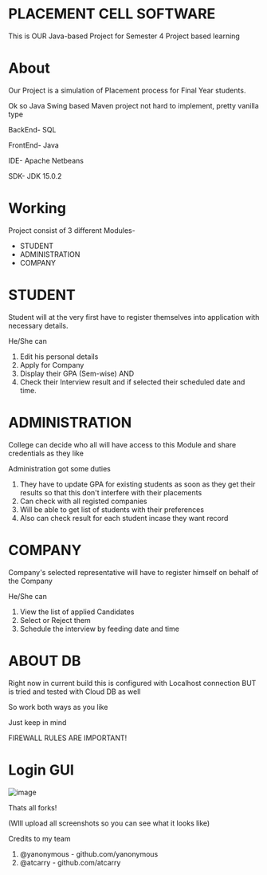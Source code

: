 # PLACEMENT CELL SOFTWARE

This is OUR Java-based Project for Semester 4 Project based learning

# About

Our Project is a simulation of Placement process for Final Year students.

Ok so Java Swing based Maven project not hard to implement, pretty vanilla type

BackEnd- SQL

FrontEnd- Java

IDE- Apache Netbeans

SDK- JDK 15.0.2

# Working

Project consist of 3 different Modules-

  * STUDENT
  * ADMINISTRATION
  * COMPANY

# STUDENT

Student will at the very first have to register themselves into application with necessary details.

He/She can 
  1. Edit his personal details
  2. Apply for Company
  3. Display their GPA (Sem-wise)
  AND
  4. Check their Interview result and if selected their scheduled date and time.

# ADMINISTRATION

College can decide who all will have access to this Module and share credentials as they like

Administration got some duties

  1. They have to update GPA for existing students as soon as they get their results so that this don't interfere with their placements
  2. Can check with all registed companies
  3. Will be able to get list of students with their preferences
  4. Also can check result for each student incase they want record

# COMPANY

Company's selected representative will have to register himself on behalf of the Company

He/She can
  1. View the list of applied Candidates
  2. Select or Reject them
  3. Schedule the interview by feeding date and time

# ABOUT DB

Right now in current build this is configured with Localhost connection BUT is tried and tested with Cloud DB as well

So work both ways as you like 

Just keep in mind 

FIREWALL RULES ARE IMPORTANT!

# Login GUI

![image](https://user-images.githubusercontent.com/31380824/119271380-e4e22a00-bc1e-11eb-8673-1ac54cd319ba.png)

Thats all forks!

(WIll upload all screenshots so you can see what it looks like)

Credits to my team
1. @yanonymous - github.com/yanonymous
2. @atcarry - github.com/atcarry
